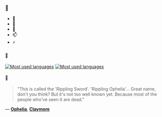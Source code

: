 ### 👋

- 🔭
- 🌱
- 💬
- 📫
- ⚡

#### 🧏

[![Most used languages](https://github-readme-stats-aynah.vercel.app/api/top-langs/?username=aynh&theme=solarized-dark&langs_count=6&layout=compact&hide_title=true)](https://github.com/anuraghazra/github-readme-stats#gh-dark-mode-only)
[![Most used languages](https://github-readme-stats-aynah.vercel.app/api/top-langs/?username=aynh&theme=solarized-light&langs_count=6&layout=compact&hide_title=true)](https://github.com/anuraghazra/github-readme-stats#gh-light-mode-only)

#### 💬

> "This is called the 'Rippling Sword'. 'Rippling Ophelia'... Great name, don't you think? But it's not too well known yet. Because most of the people who've seen it are dead."

&mdash; [**Ophelia**](https://myanimelist.net/character.php?q=Ophelia&cat=character), [**Claymore**](https://myanimelist.net/search/all?q=Claymore&cat=all)
